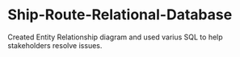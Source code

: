# Ship-Route-Relational-Database

Created Entity Relationship diagram and used varius SQL to help stakeholders resolve issues.
